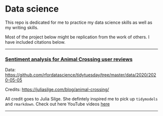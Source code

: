 # Data science

This repo is dedicated for me to practice my data science skills as well as my writing skills. 

Most of the project below might be replication from the work of others. I have included citations below. 

*****

### [Sentiment analysis for Animal Crossing user reviews](tree/master/sentiment_analysis_animal_crossing)

Data: https://github.com/rfordatascience/tidytuesday/tree/master/data/2020/2020-05-05

Credits: https://juliasilge.com/blog/animal-crossing/

All credit goes to Julia Silge. She defintely inspired me to pick up `tidymodels` and `rmarkdown`. Check out here YouTube videos [here](https://www.youtube.com/channel/UCTTBgWyJl2HrrhQOOc710kA) 

*****